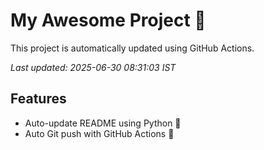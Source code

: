 # My Awesome Project 🚀

This project is automatically updated using GitHub Actions.

_Last updated: 2025-06-30 08:31:03 IST_

## Features
- Auto-update README using Python 🐍
- Auto Git push with GitHub Actions 🤖
